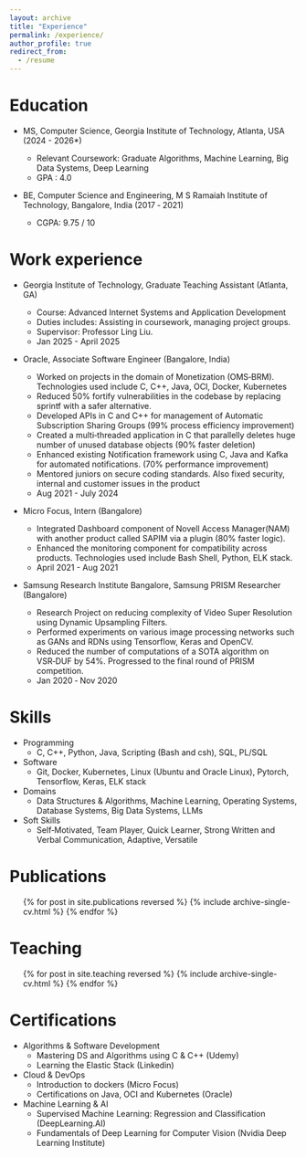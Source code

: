 ```yaml
---
layout: archive
title: "Experience"
permalink: /experience/
author_profile: true
redirect_from:
  - /resume
---
```


<!-- {% include base_path %} -->


Education
======
* MS, Computer Science, Georgia Institute of Technology, Atlanta, USA (2024 - 2026*)
  * Relevant Coursework: Graduate Algorithms, Machine Learning, Big Data Systems, Deep Learning
  * GPA : 4.0 

* BE, Computer Science and Engineering, M S Ramaiah Institute of Technology, Bangalore, India (2017 ‑ 2021)
  * CGPA: 9.75 / 10

Work experience
======
* Georgia Institute of Technology, Graduate Teaching Assistant (Atlanta, GA)
  * Course: Advanced Internet Systems and Application Development
  * Duties includes: Assisting in coursework, managing project groups.
  * Supervisor: Professor Ling Liu. 
  * Jan 2025 - April 2025

* Oracle, Associate Software Engineer (Bangalore, India)
  * Worked on projects in the domain of Monetization (OMS‑BRM). Technologies used include C, C++, Java, OCI, Docker, Kubernetes
  * Reduced 50% fortify vulnerabilities in the codebase by replacing sprintf with a safer alternative.
  * Developed APIs in C and C++ for management of Automatic Subscription Sharing Groups (99% process efficiency improvement)
  * Created a multi‑threaded application in C that parallelly deletes huge number of unused database objects (90% faster deletion)
  * Enhanced existing Notification framework using C, Java and Kafka for automated notifications. (70% performance improvement)
  * Mentored juniors on secure coding standards. Also fixed security, internal and customer issues in the product
  * Aug 2021 - July 2024

* Micro Focus, Intern (Bangalore)
  * Integrated Dashboard component of Novell Access Manager(NAM) with another product called SAPIM via a plugin (80% faster logic).
  * Enhanced the monitoring component for compatibility across products. Technologies used include Bash Shell, Python, ELK stack.
  * April 2021 - Aug 2021

* Samsung Research Institute Bangalore, Samsung PRISM Researcher (Bangalore) 
  * Research Project on reducing complexity of Video Super Resolution using Dynamic Upsampling Filters.
  * Performed experiments on various image processing networks such as GANs and RDNs using Tensorflow, Keras and OpenCV.
  * Reduced the number of computations of a SOTA algorithm on VSR‑DUF by 54%. Progressed to the final round of PRISM competition.
  * Jan 2020 ‑ Nov 2020
  
Skills
======
* Programming
  * C, C++, Python, Java, Scripting (Bash and csh), SQL, PL/SQL
* Software 
  * Git, Docker, Kubernetes, Linux (Ubuntu and Oracle Linux), Pytorch, Tensorflow, Keras, ELK stack
* Domains 
  * Data Structures & Algorithms, Machine Learning, Operating Systems, Database Systems, Big Data Systems, LLMs
* Soft Skills
  * Self‑Motivated, Team Player, Quick Learner, Strong Written and Verbal Communication, Adaptive, Versatile

Publications
======
  <ul>{% for post in site.publications reversed %}
    {% include archive-single-cv.html %}
  {% endfor %}</ul>
<!--
Talks
======
  <ul>{% for post in site.talks reversed %}
    {% include archive-single-talk-cv.html  %}
  {% endfor %}</ul>
-->

Teaching
======
  <ul>{% for post in site.teaching reversed %}
    {% include archive-single-cv.html %}
  {% endfor %}</ul>

<!-- 
Service and leadership
======
* Currently signed in to 43 different slack teams
-->

Certifications
======
* Algorithms & Software Development
  * Mastering DS and Algorithms using C & C++ (Udemy)
  * Learning the Elastic Stack (Linkedin)
* Cloud & DevOps
  * Introduction to dockers (Micro Focus)
  * Certifications on Java, OCI and Kubernetes (Oracle)
* Machine Learning & AI
  * Supervised Machine Learning: Regression and Classification (DeepLearning.AI)
  * Fundamentals of Deep Learning for Computer Vision (Nvidia Deep Learning Institute)